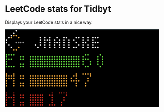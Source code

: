 # LeetCode stats for Tidbyt

Displays your LeetCode stats in a nice way.

![LeetCode stats for Tidbyt](screenshot.png)

